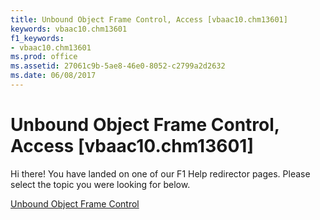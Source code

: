 ```yaml
---
title: Unbound Object Frame Control, Access [vbaac10.chm13601]
keywords: vbaac10.chm13601
f1_keywords:
- vbaac10.chm13601
ms.prod: office
ms.assetid: 27061c9b-5ae8-46e0-8052-c2799a2d2632
ms.date: 06/08/2017
---
```



# Unbound Object Frame Control, Access [vbaac10.chm13601]

Hi there! You have landed on one of our F1 Help redirector pages. Please select the topic you were looking for below.

[Unbound Object Frame Control](http://msdn.microsoft.com/library/4a0874dc-ecac-be7c-25e2-ecc79696e2eb%28Office.15%29.aspx)

